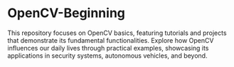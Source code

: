 # OpenCV-Beginning
This repository focuses on OpenCV basics, featuring tutorials and projects that demonstrate its fundamental functionalities. Explore how OpenCV influences our daily lives through practical examples, showcasing its applications in security systems, autonomous vehicles, and beyond.

